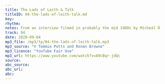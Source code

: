```yaml
---
title: The Lads of Leith & Talk
titleID: 04-the-lads-of-leith-talk.md
key:
rhythm:
notes: From an interview filmed in probably the mid 1980s by Mícheál Ó Súilleabháin, as research for his PhD.
track: 04
date: 2020-09-04
mp3_file: /mp3/tp/04-the-lads-of-leith-talk.mp3
mp3_source: "© Tommie Potts and Ronan Browne"
mp3_licence: "YouTube Fair Use"
mp3_url: https://www.youtube.com/watch?v=A9cBqr-jdQc
source:  
abc_source:
abc_url:
abc:
---
```

